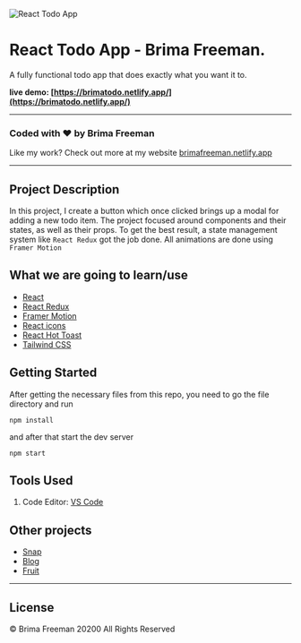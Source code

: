 ![React Todo App](./banner.png)

# React Todo App - Brima Freeman.

A fully functional todo app that does exactly what you want it to.

**live demo: [https://brimatodo.netlify.app/](https://brimatodo.netlify.app/)**

---

### Coded with ❤️ by Brima Freeman

Like my work? Check out more at my website [brimafreeman.netlify.app](https://brimafreeman.netlify.app/)

---

## Project Description

In this project, I create a button which once clicked brings up a modal for adding a new todo item. The project focused around components and their states, as well as their props. To get the best result, a state management system like `React Redux` got the job done. All animations are done using `Framer Motion`

## What we are going to learn/use

- [React](https://reactjs.org/)
- [React Redux](https://redux.js.org/)
- [Framer Motion](https://framer.com/motion/)
- [React icons](https://react-icons.netlify.com/)
- [React Hot Toast](https://react-hot-toast.com/)
- [Tailwind CSS](https://tailwindcss.com/)


## Getting Started

After getting the necessary files from this repo, you need to go the file directory and run

```shell
npm install
```

and after that start the dev server

```shell
npm start
```

## Tools Used

1. Code Editor: [VS Code](https://code.visualstudio.com/)

## Other projects

- [Snap](https://github.com/Graquick/Snap)
- [Blog](https://github.com/Graquick/Blog)
- [Fruit](https://github.com/Graquick/Fruit)

---

## License

&copy; Brima Freeman 20200 All Rights Reserved
